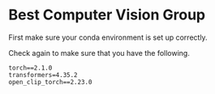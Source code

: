 # Best Computer Vision Group 


First make sure your conda environment is set up correctly. 

Check again to make sure that you have the following. 
```
torch==2.1.0
transformers=4.35.2
open_clip_torch==2.23.0
```
